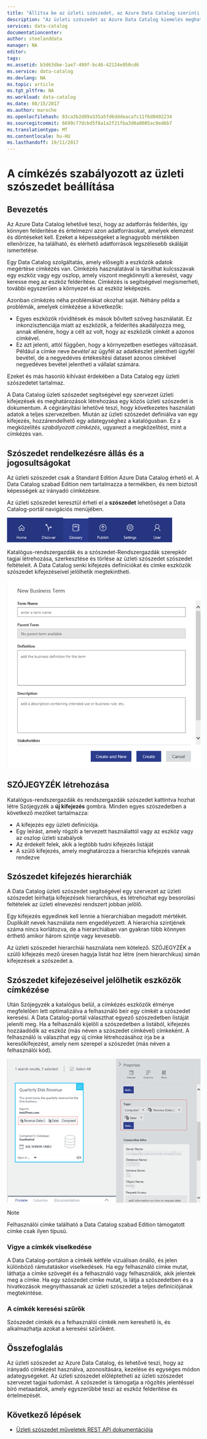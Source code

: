 ```yaml
---
title: "Állítsa be az üzleti szószedet, az Azure Data Catalog szerinti címkézését szabályozott |} Microsoft Docs"
description: "Az üzleti szószedet az Azure Data Catalog kiemelés meghatározása és a segítségével egy közös üzleti szószedet címkéhez útmutató cikk regisztrált adategységek keresése."
services: data-catalog
documentationcenter: 
author: steelanddata
manager: NA
editor: 
tags: 
ms.assetid: b3d63dbe-1ae7-499f-bc46-42124e950cd6
ms.service: data-catalog
ms.devlang: NA
ms.topic: article
ms.tgt_pltfrm: NA
ms.workload: data-catalog
ms.date: 08/15/2017
ms.author: maroche
ms.openlocfilehash: 83ca3b2d89a335a5fd6dddeaca7c11f6d0492234
ms.sourcegitcommit: 6699c77dcbd5f8a1a2f21fba3d0a0005ac9ed6b7
ms.translationtype: MT
ms.contentlocale: hu-HU
ms.lasthandoff: 10/11/2017
---
```

# <a name="set-up-the-business-glossary-for-governed-tagging"></a>A címkézés szabályozott az üzleti szószedet beállítása
## <a name="introduction"></a>Bevezetés
Az Azure Data Catalog lehetővé teszi, hogy az adatforrás felderítés, így könnyen felderítése és értelmezni azon adatforrásokat, amelyek elemzést és döntéseket kell. Ezeket a képességeket a legnagyobb mértékben ellenőrizze, ha található, és elérhető adatforrások legszélesebb skáláját ismertetése.

Egy Data Catalog szolgáltatás, amely elősegíti a eszközök adatok megértése címkézés van. Címkézés használatával is társíthat kulcsszavak egy eszköz vagy egy oszlop, amely viszont megkönnyíti a keresést, vagy keresse meg az eszköz felderítése. Címkézés is segítségével megismerheti, további egyszerűen a környezet és az eszköz leképezés.

Azonban címkézés néha problémákat okozhat saját. Néhány példa a problémák, amelyek címkézése a következők:

* Egyes eszközök rövidítések és mások bővített szöveg használatát. Ez inkonzisztenciája miatt az eszközök, a felderítés akadályozza meg, annak ellenére, hogy a célt az volt, hogy az eszközök címkét a azonos címkével.
* Ez azt jelenti, attól függően, hogy a környezetben esetleges változásait. Például a címke neve *bevétel* az ügyfél az adatkészlet jelentheti ügyfél bevétel, de a negyedéves értékesítési dataset azonos címkével negyedéves bevétel jelentheti a vállalat számára.  

Ezeket és más hasonló kihívást érdekében a Data Catalog egy üzleti szószedetet tartalmaz.

A Data Catalog üzleti szószedet segítségével egy szervezet üzleti kifejezések és meghatározások létrehozása egy közös üzleti szószedet is dokumentum. A cégirányítási lehetővé teszi, hogy következetes használati adatok a teljes szervezetben. Miután az üzleti szószedet definiálva van egy kifejezés, hozzárendelhető egy adategységhez a katalógusban. Ez a megközelítés *szabályozott címkézés*, ugyanezt a megközelítést, mint a címkézés van.

## <a name="glossary-availability-and-privileges"></a>Szószedet rendelkezésre állás és a jogosultságokat
Az üzleti szószedet csak a Standard Edition Azure Data Catalog érhető el. A Data Catalog szabad Edition nem tartalmazza a termékben, és nem biztosít képességek az irányadó címkézésre.

Az üzleti szószedet keresztül érheti el a **szószedet** lehetőséget a Data Catalog-portál navigációs menüjében.  

![Az üzleti szószedet elérése](./media/data-catalog-how-to-business-glossary/01-portal-menu.png)

Katalógus-rendszergazdák és a szószedet-Rendszergazdák szerepkör tagjai létrehozása, szerkesztése és törlése az üzleti szószedet szószedet feltételeit. A Data Catalog senki kifejezés definíciókat és címke eszközök szószedet kifejezéseivel jelölhetik megtekintheti.

![Egy új szószedetben hozzáadása](./media/data-catalog-how-to-business-glossary/02-new-term.png)

## <a name="creating-glossary-terms"></a>SZÓJEGYZÉK létrehozása
Katalógus-rendszergazdák és rendszergazdák szószedet kattintva hozhat létre Szójegyzék a **új kifejezés** gombra. Minden egyes szószedetben a következő mezőket tartalmazza:

* A kifejezés egy üzleti definíciója.
* Egy leírást, amely rögzíti a tervezett használattól vagy az eszköz vagy az oszlop üzleti szabályok
* Az érdekelt felek, akik a legtöbb tudni kifejezés listáját
* A szülő kifejezés, amely meghatározza a hierarchia kifejezés vannak rendezve

## <a name="glossary-term-hierarchies"></a>Szószedet kifejezés hierarchiák
A Data Catalog üzleti szószedet segítségével egy szervezet az üzleti szószedet leírhatja kifejezések hierarchikus, és létrehozhat egy besorolási feltételek az üzleti elnevezési rendszert jobban jelölő.

Egy kifejezés egyedinek kell lennie a hierarchiában megadott mértékét. Duplikált nevek használata nem engedélyezett. A hierarchia szintjének száma nincs korlátozva, de a hierarchiában van gyakran több könnyen érthető amikor három szintje vagy kevesebb.

Az üzleti szószedet hierarchiái használata nem kötelező. SZÓJEGYZÉK a szülő kifejezés mező üresen hagyja listát hoz létre (nem hierarchikus) simán kifejezések a szószedet a.  

## <a name="tagging-assets-with-glossary-terms"></a>Szószedet kifejezéseivel jelölhetik eszközök címkézése
Után Szójegyzék a katalógus belül, a címkézés eszközök élménye megfelelően lett optimalizálva a felhasználó beír egy címkét a szószedet keresési. A Data Catalog-portál választhat egyező szószedetben listáját jeleníti meg. Ha a felhasználó kijelöli a szószedetben a listából, kifejezés hozzáadódik az eszköz (más néven a szószedet címkével) címkeként. A felhasználó is választhat egy új címke létrehozásához írja be a keresőkifejezést, amely nem szerepel a szószedet (más néven a felhasználói kód).

![Egy felhasználó címkével és két szószedet címkék címkézett adategységet](./media/data-catalog-how-to-business-glossary/03-tagged-asset.png)

> [!NOTE]
> Felhasználói címke található a Data Catalog szabad Edition támogatott címke csak ilyen típusú.
>
>

### <a name="hover-behavior-on-tags"></a>Vigye a címkék viselkedése
A Data Catalog-portálon a címkék kétféle vizuálisan önálló, és jelen különböző rámutatáskor viselkedések. Ha egy felhasználó címke mutat, láthatja a címke szövegét és a felhasználó vagy felhasználók, akik jelentek meg a címke. Ha egy szószedet címke mutat, is látja a szószedetben és a hivatkozások megnyithassanak az üzleti szószedet a teljes definíciójának megtekintése.

### <a name="search-filters-for-tags"></a>A címkék keresési szűrők
Szószedet címkék és a felhasználói címkék nem kereshető is, és alkalmazhatja azokat a keresési szűrőként.

## <a name="summary"></a>Összefoglalás
Az üzleti szószedet az Azure Data Catalog, és lehetővé teszi, hogy az irányadó címkézést használva, azonosítására, kezelése és egységes módon adategységeket. Az üzleti szószedet előléptetheti az üzleti szószedet szervezet tagjai tudomást. A szószedet is támogatja a rögzítés jelentéssel bíró metaadatok, amely egyszerűbbé teszi az eszköz felderítése és értelmezését.

## <a name="next-steps"></a>Következő lépések
* [Üzleti szószedet műveletek REST API dokumentációja](https://msdn.microsoft.com/library/mt708855.aspx)
